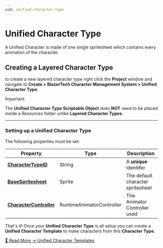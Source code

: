 ```yaml
---
uid: unified-character-type
---
```


# Unified Character Type
A Unified Character is made of one single spritesheet which contains every animation of the character.

## Creating a Layered Character Type
to create a new layered character type right click the **Project** window and navigate to **Create > BlazerTech Character Management System > Unified Character Type**.

> [!IMPORTANT]
> The **Unified Character Type Scriptable Object** does **NOT** need to be placed inside a Resources folder unlike **Layered Character Types**.

---

### Setting up a Unified Character Type
The following properties must be set:

| Property                | Type                      | Description
|-----------------------------------------------------------------------------|---------------------------|---------------------------
| **[CharacterTypeID](character-type-fields.md#charactertypeid)**         | String                    | A **unique** identifer
| **[BaseSpritesheet](character-type-fields.md#basespritesheet)**         | Sprite                    | The default character spritesheet
| **[CharacterController](character-type-fields.md#charactercontroller)** | RuntimeAnimatorController | The Animator Controller used

That's it! Once your **Unified Character Type** is all setup you can create a **Unified Character Template** to make characters from this **Character Type**.

[🔗 Read More → Unified Character Templates](character-templates.md#unified-character-templates)